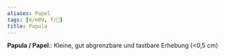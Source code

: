 ```yaml
---
aliases: Papel
tags: [m/m09, f/🧴]
title: Papula
---
```

**Papula / Papel**:: Kleine, gut abgrenzbare und tastbare Erhebung (<0,5 cm)